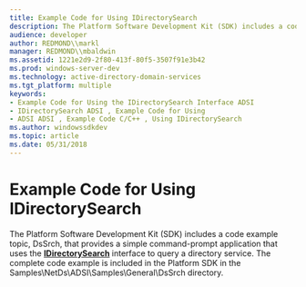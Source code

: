 ```yaml
---
title: Example Code for Using IDirectorySearch
description: The Platform Software Development Kit (SDK) includes a code example topic, DsSrch, that provides a simple command-prompt application that uses the IDirectorySearch interface to query a directory service.
audience: developer
author: REDMOND\\markl
manager: REDMOND\\mbaldwin
ms.assetid: 1221e2d9-2f80-413f-80f5-3507f91e3b42
ms.prod: windows-server-dev
ms.technology: active-directory-domain-services
ms.tgt_platform: multiple
keywords:
- Example Code for Using the IDirectorySearch Interface ADSI
- IDirectorySearch ADSI , Example Code for Using
- ADSI ADSI , Example Code C/C++ , Using IDirectorySearch
ms.author: windowssdkdev
ms.topic: article
ms.date: 05/31/2018
---
```


# Example Code for Using IDirectorySearch

The Platform Software Development Kit (SDK) includes a code example topic, DsSrch, that provides a simple command-prompt application that uses the [**IDirectorySearch**](/windows/desktop/api/Iads/nn-iads-idirectorysearch) interface to query a directory service. The complete code example is included in the Platform SDK in the Samples\\NetDs\\ADSI\\Samples\\General\\DsSrch directory.

 

 




